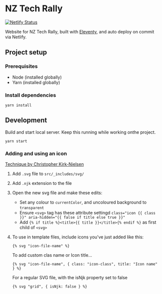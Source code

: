 # NZ Tech Rally
[![Netlify Status](https://api.netlify.com/api/v1/badges/cb3dfa2a-b76b-4944-b73b-845697e7d3cc/deploy-status)](https://app.netlify.com/sites/nztechrally/deploys)

Website for NZ Tech Rally, built with [Eleventy](www.11ty.dev/), and auto deploy on commit via Netlify.

## Project setup

### Prerequisites

- Node (installed globally)
- Yarn (installed globally)

### Install dependencies

```shell
yarn install
```

## Development

Build and start local server. Keep this running while working onthe project.
```shell
yarn start
```

### Adding and using an icon

[Technique by Christopher Kirk-Nielsen](https://chriskirknielsen.com/blog/manage-your-svg-files-with-eleventys-render-plugin/#updated-method)

1. Add `.svg` file to `src/_includes/svg/`

2. Add `.njk` extension to the file

3. Open the new svg file and make these edits:
    - Set any colour to `currentColor`, and uncoloured background to `transparent`
    - Ensure `<svg>` tag has these attribute settingd `class="icon {{ class }}" aria-hidden="{{ false if title else true }}"`
    - Add `{% if title %}<title>{{ title }}</title>{% endif %}` as first child of `<svg>`

4. To use in template files, include icons you've just added like this:
    ```njk
    {% svg "icon-file-name" %}
    ```

    To add custom clas name or Icon title...

    ```njk
    {% svg "icon-file-name", { class: "icon-class", title: "Icon name" } %}
    ```

    For a regular SVG file, with the isNjk property set to false

    ```njk
    {% svg "grid", { isNjk: false } %}
    ```